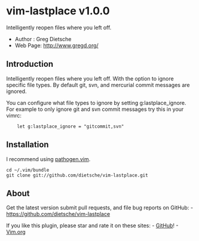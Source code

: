 # vim-lastplace v1.0.0
Intelligently reopen files where you left off.

- Author  :  Greg Dietsche
- Web Page: http://www.gregd.org/

## Introduction

Intelligently reopen files where you left off. With the option to
ignore specific file types. By default git, svn, and mercurial
commit messages are ignored.

You can configure what file types to ignore by setting g:lastplace_ignore.
For example to only ignore git and svn commit messages try this in your vimrc:

        let g:lastplace_ignore = "gitcommit,svn"

## Installation
I recommend using [pathogen.vim](https://github.com/tpope/vim-pathogen).

    cd ~/.vim/bundle
    git clone git://github.com/dietsche/vim-lastplace.git

## About

Get the latest version submit pull requests, and file bug reports on GitHub:
        - https://github.com/dietsche/vim-lastplace

If you like this plugin, please star and rate it on these sites:
    - [GitHub](https://github.com/dietsche/vim-lastplace)!
    - [Vim.org](http://www.vim.org/scripts/script.php?script_id=5090)

